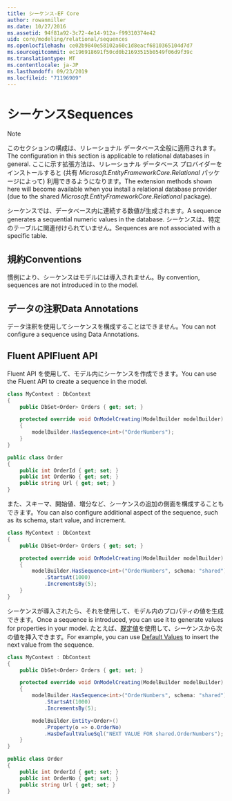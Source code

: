 ```yaml
---
title: シーケンス-EF Core
author: rowanmiller
ms.date: 10/27/2016
ms.assetid: 94f81a92-3c72-4e14-912a-f99310374e42
uid: core/modeling/relational/sequences
ms.openlocfilehash: ce02b9840e58102a60c1d8eacf6810365104d7d7
ms.sourcegitcommit: ec196918691f50cd0b21693515b0549f06d9f39c
ms.translationtype: MT
ms.contentlocale: ja-JP
ms.lasthandoff: 09/23/2019
ms.locfileid: "71196909"
---
```

# <a name="sequences"></a><span data-ttu-id="2f8c8-102">シーケンス</span><span class="sxs-lookup"><span data-stu-id="2f8c8-102">Sequences</span></span>

> [!NOTE]  
> <span data-ttu-id="2f8c8-103">このセクションの構成は、リレーショナル データベース全般に適用されます。</span><span class="sxs-lookup"><span data-stu-id="2f8c8-103">The configuration in this section is applicable to relational databases in general.</span></span> <span data-ttu-id="2f8c8-104">ここに示す拡張方法は、リレーショナル データベース プロバイダーをインストールすると (共有 *Microsoft.EntityFrameworkCore.Relational* パッケージによって) 利用できるようになります。</span><span class="sxs-lookup"><span data-stu-id="2f8c8-104">The extension methods shown here will become available when you install a relational database provider (due to the shared *Microsoft.EntityFrameworkCore.Relational* package).</span></span>

<span data-ttu-id="2f8c8-105">シーケンスでは、データベース内に連続する数値が生成されます。</span><span class="sxs-lookup"><span data-stu-id="2f8c8-105">A sequence generates a sequential numeric values in the database.</span></span> <span data-ttu-id="2f8c8-106">シーケンスは、特定のテーブルに関連付けられていません。</span><span class="sxs-lookup"><span data-stu-id="2f8c8-106">Sequences are not associated with a specific table.</span></span>

## <a name="conventions"></a><span data-ttu-id="2f8c8-107">規約</span><span class="sxs-lookup"><span data-stu-id="2f8c8-107">Conventions</span></span>

<span data-ttu-id="2f8c8-108">慣例により、シーケンスはモデルには導入されません。</span><span class="sxs-lookup"><span data-stu-id="2f8c8-108">By convention, sequences are not introduced in to the model.</span></span>

## <a name="data-annotations"></a><span data-ttu-id="2f8c8-109">データの注釈</span><span class="sxs-lookup"><span data-stu-id="2f8c8-109">Data Annotations</span></span>

<span data-ttu-id="2f8c8-110">データ注釈を使用してシーケンスを構成することはできません。</span><span class="sxs-lookup"><span data-stu-id="2f8c8-110">You can not configure a sequence using Data Annotations.</span></span>

## <a name="fluent-api"></a><span data-ttu-id="2f8c8-111">Fluent API</span><span class="sxs-lookup"><span data-stu-id="2f8c8-111">Fluent API</span></span>

<span data-ttu-id="2f8c8-112">Fluent API を使用して、モデル内にシーケンスを作成できます。</span><span class="sxs-lookup"><span data-stu-id="2f8c8-112">You can use the Fluent API to create a sequence in the model.</span></span>

<!-- [!code-csharp[Main](samples/core/relational/Modeling/FluentAPI/Relational/Sequence.cs?highlight=7)] -->
``` csharp
class MyContext : DbContext
{
    public DbSet<Order> Orders { get; set; }

    protected override void OnModelCreating(ModelBuilder modelBuilder)
    {
        modelBuilder.HasSequence<int>("OrderNumbers");
    }
}

public class Order
{
    public int OrderId { get; set; }
    public int OrderNo { get; set; }
    public string Url { get; set; }
}
```

<span data-ttu-id="2f8c8-113">また、スキーマ、開始値、増分など、シーケンスの追加の側面を構成することもできます。</span><span class="sxs-lookup"><span data-stu-id="2f8c8-113">You can also configure additional aspect of the sequence, such as its schema, start value, and increment.</span></span>

<!-- [!code-csharp[Main](samples/core/relational/Modeling/FluentAPI/Relational/SequenceConfigured.cs?highlight=7,8,9)] -->
``` csharp
class MyContext : DbContext
{
    public DbSet<Order> Orders { get; set; }

    protected override void OnModelCreating(ModelBuilder modelBuilder)
    {
        modelBuilder.HasSequence<int>("OrderNumbers", schema: "shared")
            .StartsAt(1000)
            .IncrementsBy(5);
    }
}
```

<span data-ttu-id="2f8c8-114">シーケンスが導入されたら、それを使用して、モデル内のプロパティの値を生成できます。</span><span class="sxs-lookup"><span data-stu-id="2f8c8-114">Once a sequence is introduced, you can use it to generate values for properties in your model.</span></span> <span data-ttu-id="2f8c8-115">たとえば、[既定値](default-values.md)を使用して、シーケンスから次の値を挿入できます。</span><span class="sxs-lookup"><span data-stu-id="2f8c8-115">For example, you can use [Default Values](default-values.md) to insert the next value from the sequence.</span></span>

<!-- [!code-csharp[Main](samples/core/relational/Modeling/FluentAPI/Relational/SequenceUsed.cs?highlight=11,12,13)] -->
``` csharp
class MyContext : DbContext
{
    public DbSet<Order> Orders { get; set; }

    protected override void OnModelCreating(ModelBuilder modelBuilder)
    {
        modelBuilder.HasSequence<int>("OrderNumbers", schema: "shared")
            .StartsAt(1000)
            .IncrementsBy(5);

        modelBuilder.Entity<Order>()
            .Property(o => o.OrderNo)
            .HasDefaultValueSql("NEXT VALUE FOR shared.OrderNumbers");
    }
}

public class Order
{
    public int OrderId { get; set; }
    public int OrderNo { get; set; }
    public string Url { get; set; }
}
```
